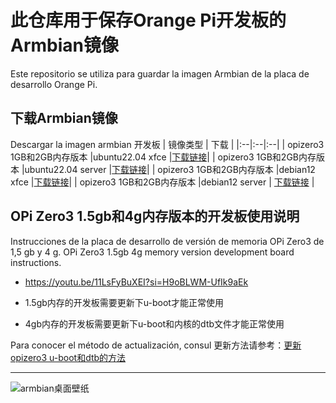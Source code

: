 # 此仓库用于保存Orange Pi开发板的Armbian镜像
Este repositorio se utiliza para guardar la imagen Armbian de la placa de desarrollo Orange Pi.
## 下载Armbian镜像
Descargar la imagen armbian
开发板 | 镜像类型 | 下载 |
|:--|:--|:--|
| opizero3 1GB和2GB内存版本 |ubuntu22.04 xfce |[下载链接](https://github.com/leeboby/armbian-images/releases/download/opizero3/Armbian_23.08.0-trunk_Orangepizero3_jammy_current_6.1.31_xfce_desktop-1GB-2GB.img.xz)|
| opizero3 1GB和2GB内存版本 |ubuntu22.04 server |[下载链接](https://github.com/leeboby/armbian-images/releases/download/opizero3/Armbian_23.08.0-trunk_Orangepizero3_jammy_current_6.1.31-1GB-2GB.img.xz)|
| opizero3 1GB和2GB内存版本 |debian12 xfce |[下载链接](https://github.com/leeboby/armbian-images/releases/download/opizero3/Armbian_23.08.0-trunk_Orangepizero3_bookworm_current_6.1.31_xfce_desktop-1GB-2GB.img.xz)|
| opizero3 1GB和2GB内存版本 |debian12 server | [下载链接](https://github.com/leeboby/armbian-images/releases/download/opizero3/Armbian_23.08.0-trunk_Orangepizero3_bookworm_current_6.1.31-1GB-2GB.img.xz) |

## OPi Zero3 1.5gb和4g内存版本的开发板使用说明
Instrucciones de la placa de desarrollo de versión de memoria OPi Zero3 de 1,5 gb y 4 g.
OPi Zero3 1.5gb 4g memory version development board instructions.
- https://youtu.be/11LsFyBuXEI?si=H9oBLWM-UfIk9aEk

- 1.5gb内存的开发板需要更新下u-boot才能正常使用
- 4gb内存的开发板需要更新下u-boot和内核的dtb文件才能正常使用

Para conocer el método de actualización, consul
更新方法请参考：[更新opizero3 u-boot和dtb的方法](https://github.com/leeboby/opizero3-uboot-dtb) 

---
![armbian桌面壁纸](https://github.com/leeboby/armbian-images/blob/main/pictures/1.png)
